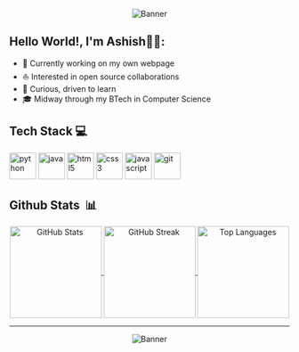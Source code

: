 <p align="center">
  <img src="https://capsule-render.vercel.app/api?type=waving&height=200&text=Greetings,%20Coders!&fontAlign=50&fontAlignY=35&color=gradient&desc=Welcome%20to%20my%20Profile!&descAlign=50&descAlignY=65" alt="Banner"/>
</p>

<!--div align="center">
  <img src="https://readme-typing-svg.herokuapp.com?font=Fira+Code&weight=600&size=40&duration=4000&pause=1000&color=2E98FF&center=true&vCenter=true&random=false&width=500&lines=Hey+there!;I'm+asxs7!;Happy+Coding!" alt="Typing SVG" />
</div-->

<h2> Hello World!, I'm Ashish👋🏼: </h2>

* 🛜 Currently working on my own webpage
* ⛵ Interested in open source collaborations
* 🌱 Curious, driven to learn
* 🎓 Midway through my BTech in Computer Science

<h2>Tech Stack 💻&nbsp; </h2>
<p align="left">
  <img src="https://cdn.jsdelivr.net/gh/devicons/devicon@latest/icons/python/python-original.svg" alt="python" width="48" height="48"/>
  <img src="https://cdn.jsdelivr.net/gh/devicons/devicon@latest/icons/java/java-original.svg" alt="java" width="48" height="48"/>
  <img src="https://cdn.jsdelivr.net/gh/devicons/devicon@latest/icons/html5/html5-original.svg" alt="html5" width="48" height="48"/>
  <img src="https://cdn.jsdelivr.net/gh/devicons/devicon@latest/icons/css3/css3-original.svg" alt="css3" width="48" height="48"/>
  <img src="https://cdn.jsdelivr.net/gh/devicons/devicon@latest/icons/javascript/javascript-original.svg" alt="javascript" width="48" height="48"/>
  <img src="https://cdn.jsdelivr.net/gh/devicons/devicon@latest/icons/git/git-original.svg"  alt="git" width="48" height="48"/>
  <!--img src="https://cdn.jsdelivr.net/gh/devicons/devicon@latest/icons/vscode/vscode-original.svg" alt="vscode" width="48" height="48"/-->
  <!--img src="https://skillicons.dev/icons?i=github" alt="github" width="48" height="48"/-->
</p>

<h2>Github Stats &nbsp;📊</h2>

<p align="center">
  <a href="#">
    <img height=165 
         align="center" 
         src="https://github-readme-stats.vercel.app/api?username=asxs7&show_icons=true&theme=transparent&rank_icon=github&include_all_commits=true&cache_seconds=0" 
         alt="GitHub Stats"/>
  </a>
  
  <a href="#">
    <img height="165" 
         align="center" 
         src="https://github-readme-streak-stats.herokuapp.com/?user=asxs7&theme=transparent&date_format=d-M-y&cache_seconds=0" 
         alt="GitHub Streak"/>
  </a>

  <a href="#">
    <img height=165 
         align="center" 
         src="https://github-readme-stats.vercel.app/api/top-langs?username=asxs7&layout=compact&langs_count=8&card_width=320&theme=transparent&cache_seconds=0" 
         alt="Top Languages"/>
  </a>
</p>

<hr>
  
<p align="center">
  <img src="https://capsule-render.vercel.app/api?type=waving&height=180&color=gradient&section=footer" alt="Banner"/>
</p>

